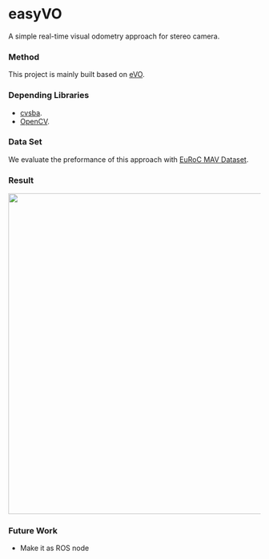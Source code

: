 # easyVO
A simple real-time visual odometry approach for stereo camera.
### Method
This project is mainly built based on [eVO](http://w3.onera.fr/copernic/sites/w3.onera.fr.copernic/files/documents/conference_papers/2013_-_iros_-_evo_a_realtime_embedded_stereo_odometry_for_mav_applications.pdf).

### Depending Libraries
- [cvsba](https://www.uco.es/investiga/grupos/ava/node/39).
- [OpenCV](https://opencv.org/).

### Data Set
We evaluate the preformance of this approach with [EuRoC MAV Dataset](https://projects.asl.ethz.ch/datasets/doku.php?id=kmavvisualinertialdatasets).

### Result
<div align=center><img width="640" src="https://github.com/0Jiahao/easyVO/blob/master/result.gif"/></div> 

### Future Work
- Make it as ROS node
